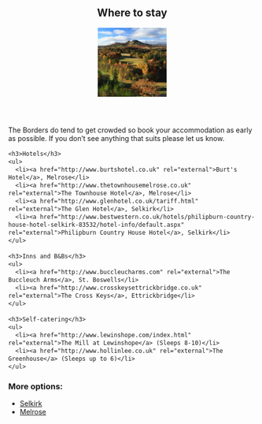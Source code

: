 <section id="where-to-stay">
  <header>
    <h2 class="section-title">Where to stay</h2>
    <figure class="avatar">
      <img src="images/content-eildons.jpg" width="140" height="140" alt=""/>
    </figure>
  </header>

  <div class="section-content">
    <p>The Borders do tend to get crowded so book your accommodation as early as possible. If you don’t see anything that suits please let us know.</p>

    <h3>Hotels</h3>
    <ul>
      <li><a href="http://www.burtshotel.co.uk" rel="external">Burt's Hotel</a>, Melrose</li>
      <li><a href="http://www.thetownhousemelrose.co.uk" rel="external">The Townhouse Hotel</a>, Melrose</li>
      <li><a href="http://www.glenhotel.co.uk/tariff.html" rel="external">The Glen Hotel</a>, Selkirk</li>
      <li><a href="http://www.bestwestern.co.uk/hotels/philipburn-country-house-hotel-selkirk-83532/hotel-info/default.aspx" rel="external">Philipburn Country House Hotel</a>, Selkirk</li>
    </ul>

    <h3>Inns and B&Bs</h3>
    <ul>
      <li><a href="http://www.buccleucharms.com" rel="external">The Buccleuch Arms</a>, St. Boswells</li>
      <li><a href="http://www.crosskeysettrickbridge.co.uk" rel="external">The Cross Keys</a>, Ettrickbridge</li>
    </ul>

    <h3>Self-catering</h3>
    <ul>
      <li><a href="http://www.lewinshope.com/index.html" rel="external">The Mill at Lewinshope</a> (Sleeps 8-10)</li>
      <li><a href="http://www.hollinlee.co.uk" rel="external">The Greenhouse</a> (Sleeps up to 6)</li>
    </ul>
  <h3>More options:</h3>
    <ul>
      <li><a href="http://www.tripadvisor.co.uk/Hotels-g186509-Selkirk_Scottish_Borders_Scotland-Hotels.html" rel="external">Selkirk</a></li>
      <li><a href="http://www.tripadvisor.co.uk/Hotels-g186506-Melrose_Scottish_Borders_Scotland-Hotels.html" rel="external">Melrose</a></li>
    </ul>
  </div>
</section>